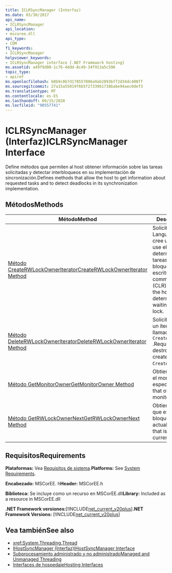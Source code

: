 ```yaml
---
title: ICLRSyncManager (Interfaz)
ms.date: 03/30/2017
api_name:
- ICLRSyncManager
api_location:
- mscoree.dll
api_type:
- COM
f1_keywords:
- ICLRSyncManager
helpviewer_keywords:
- ICLRSyncManager interface [.NET Framework hosting]
ms.assetid: a49f9d80-1c76-4ddd-8c49-34f913a5c596
topic_type:
- apiref
ms.openlocfilehash: b0b9c0b7d178557806a9ab2893bff2d34dc408ff
ms.sourcegitcommit: 27a15a55019f6b5f2733961738babe94aec0def3
ms.translationtype: MT
ms.contentlocale: es-ES
ms.lasthandoff: 09/15/2020
ms.locfileid: "90557741"
---
```

# <a name="iclrsyncmanager-interface"></a><span data-ttu-id="c9248-102">ICLRSyncManager (Interfaz)</span><span class="sxs-lookup"><span data-stu-id="c9248-102">ICLRSyncManager Interface</span></span>
<span data-ttu-id="c9248-103">Define métodos que permiten al host obtener información sobre las tareas solicitadas y detectar interbloqueos en su implementación de sincronización.</span><span class="sxs-lookup"><span data-stu-id="c9248-103">Defines methods that allow the host to get information about requested tasks and to detect deadlocks in its synchronization implementation.</span></span>  
  
## <a name="methods"></a><span data-ttu-id="c9248-104">Métodos</span><span class="sxs-lookup"><span data-stu-id="c9248-104">Methods</span></span>  
  
|<span data-ttu-id="c9248-105">Método</span><span class="sxs-lookup"><span data-stu-id="c9248-105">Method</span></span>|<span data-ttu-id="c9248-106">Descripción</span><span class="sxs-lookup"><span data-stu-id="c9248-106">Description</span></span>|  
|------------|-----------------|  
|[<span data-ttu-id="c9248-107">Método CreateRWLockOwnerIterator</span><span class="sxs-lookup"><span data-stu-id="c9248-107">CreateRWLockOwnerIterator Method</span></span>](iclrsyncmanager-createrwlockowneriterator-method.md)|<span data-ttu-id="c9248-108">Solicita que el Common Language Runtime (CLR) cree un iterador para que lo use el host con el fin de determinar el conjunto de tareas que esperan en un bloqueo de lectura y escritura.</span><span class="sxs-lookup"><span data-stu-id="c9248-108">Requests that the common language runtime (CLR) create an iterator for the host to use to determine the set of tasks waiting on a reader-writer lock.</span></span>|  
|[<span data-ttu-id="c9248-109">Método DeleteRWLockOwnerIterator</span><span class="sxs-lookup"><span data-stu-id="c9248-109">DeleteRWLockOwnerIterator Method</span></span>](iclrsyncmanager-deleterwlockowneriterator-method.md)|<span data-ttu-id="c9248-110">Solicita que CLR destruya un iterador creado por una llamada a `CreateRWLockOwnerIterator` .</span><span class="sxs-lookup"><span data-stu-id="c9248-110">Requests that the CLR destroy an iterator that was created by a call to `CreateRWLockOwnerIterator`.</span></span>|  
|[<span data-ttu-id="c9248-111">Método GetMonitorOwner</span><span class="sxs-lookup"><span data-stu-id="c9248-111">GetMonitorOwner Method</span></span>](iclrsyncmanager-getmonitorowner-method.md)|<span data-ttu-id="c9248-112">Obtiene la tarea que posee el monitor especificado.</span><span class="sxs-lookup"><span data-stu-id="c9248-112">Gets the task that owns the specified monitor.</span></span>|  
|[<span data-ttu-id="c9248-113">Método GetRWLockOwnerNext</span><span class="sxs-lookup"><span data-stu-id="c9248-113">GetRWLockOwnerNext Method</span></span>](iclrsyncmanager-getrwlockownernext-method.md)|<span data-ttu-id="c9248-114">Obtiene la siguiente tarea que está esperando en el bloqueo de lector-Writer actual.</span><span class="sxs-lookup"><span data-stu-id="c9248-114">Gets the next task that is waiting on the current reader-writer lock.</span></span>|  
  
## <a name="requirements"></a><span data-ttu-id="c9248-115">Requisitos</span><span class="sxs-lookup"><span data-stu-id="c9248-115">Requirements</span></span>  
 <span data-ttu-id="c9248-116">**Plataformas:** Vea [Requisitos de sistema](../../get-started/system-requirements.md).</span><span class="sxs-lookup"><span data-stu-id="c9248-116">**Platforms:** See [System Requirements](../../get-started/system-requirements.md).</span></span>  
  
 <span data-ttu-id="c9248-117">**Encabezado:** MSCorEE. h</span><span class="sxs-lookup"><span data-stu-id="c9248-117">**Header:** MSCorEE.h</span></span>  
  
 <span data-ttu-id="c9248-118">**Biblioteca:** Se incluye como un recurso en MSCorEE.dll</span><span class="sxs-lookup"><span data-stu-id="c9248-118">**Library:** Included as a resource in MSCorEE.dll</span></span>  
  
 <span data-ttu-id="c9248-119">**.NET Framework versiones:**[!INCLUDE[net_current_v20plus](../../../../includes/net-current-v20plus-md.md)]</span><span class="sxs-lookup"><span data-stu-id="c9248-119">**.NET Framework Versions:** [!INCLUDE[net_current_v20plus](../../../../includes/net-current-v20plus-md.md)]</span></span>  
  
## <a name="see-also"></a><span data-ttu-id="c9248-120">Vea también</span><span class="sxs-lookup"><span data-stu-id="c9248-120">See also</span></span>

- <xref:System.Threading.Thread>
- [<span data-ttu-id="c9248-121">IHostSyncManager (Interfaz)</span><span class="sxs-lookup"><span data-stu-id="c9248-121">IHostSyncManager Interface</span></span>](ihostsyncmanager-interface.md)
- <span data-ttu-id="c9248-122">[Subprocesamiento administrado y no administrado](/previous-versions/dotnet/netframework-4.0/5s8ee185(v=vs.100))</span><span class="sxs-lookup"><span data-stu-id="c9248-122">[Managed and Unmanaged Threading](/previous-versions/dotnet/netframework-4.0/5s8ee185(v=vs.100))</span></span>
- [<span data-ttu-id="c9248-123">Interfaces de hospedaje</span><span class="sxs-lookup"><span data-stu-id="c9248-123">Hosting Interfaces</span></span>](hosting-interfaces.md)

